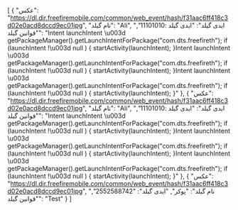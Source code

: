 [
  {
    "عکس": "https://dl.dir.freefiremobile.com/common/web_event/hash/f31aac6ff418c3d02e0acd8dccd9ec01jpg",
    "نام گیلد": "Ali",
    "ایدی گیلد": "ایدی گیلد :11101010",
    "قوانین گیلد": "Intent launchIntent \u003d getPackageManager().getLaunchIntentForPackage(\"com.dts.freefireth\"); if (launchIntent !\u003d null )  { startActivity(launchIntent); }Intent launchIntent \u003d getPackageManager().getLaunchIntentForPackage(\"com.dts.freefireth\"); if (launchIntent !\u003d null )  { startActivity(launchIntent); }Intent launchIntent \u003d getPackageManager().getLaunchIntentForPackage(\"com.dts.freefireth\"); if (launchIntent !\u003d null )  { startActivity(launchIntent); }"
  },
  {
    "عکس": "https://dl.dir.freefiremobile.com/common/web_event/hash/f31aac6ff418c3d02e0acd8dccd9ec01jpg",
    "نام گیلد": "Ali",
    "ایدی گیلد": "ایدی گیلد :11101010",
    "قوانین گیلد": "Intent launchIntent \u003d getPackageManager().getLaunchIntentForPackage(\"com.dts.freefireth\"); if (launchIntent !\u003d null )  { startActivity(launchIntent); }Intent launchIntent \u003d getPackageManager().getLaunchIntentForPackage(\"com.dts.freefireth\"); if (launchIntent !\u003d null )  { startActivity(launchIntent); }Intent launchIntent \u003d getPackageManager().getLaunchIntentForPackage(\"com.dts.freefireth\"); if (launchIntent !\u003d null )  { startActivity(launchIntent); }"
  },
  {
    "عکس": "https://dl.dir.freefiremobile.com/common/web_event/hash/f31aac6ff418c3d02e0acd8dccd9ec01jpg",
    "نام گیلد": "پوکر",
    "ایدی گیلد": "2552588742",
    "قوانین گیلد": "Test"
  }
] 
